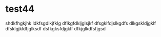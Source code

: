 # test44
shdkfhgkjhk
ldkfsgdlkjfklg
dflkgfdkljglsjkf
dfsgklfdjslkgdfs
dlkgskldjgklf
dfsklgjkldfjglksdf
dsfkgksfdjgklf
dfkjglkdfsfjgsd
